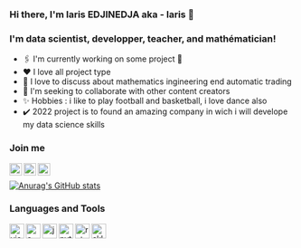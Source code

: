 ### Hi there, I'm laris EDJINEDJA aka - laris 👋

### I'm data scientist, developper, teacher, and mathématician!

* 🖇️ I'm currently working on some project 🤣
* ♥️  I love all project type 
* 🌱 I love to discuss about mathematics ingineering end automatic trading
* 🤝 I'm seeking to collaborate with other content creators
* ✨ Hobbies : i like to play  football and basketball, i love dance also
* ✔️ 2022 project is to found an amazing company in wich i will develope my data science skills

### Join me

<img align="left"  alt="automaticall" width="22 px "  src="https://seeklogo.net/wp-content/uploads/2020/03/YouTube-icon-SVG.png"/>
<img align="left"  alt="EDJINEDJA" width="22 px "  src="https://th.bing.com/th/id/OIP.zAJZfGEEfJgc9TXyvmaNBwHaHa?pid=ImgDet&rs=1"/>
<img align="left"  alt="EDJINEDJA" width="22 px "  src="https://th.bing.com/th/id/R.474b5da11cc41d790563ef47f49a79c7?rik=m0cZbfb4q8X27w&pid=ImgRaw&r=0"/>

<br />

[![Anurag's GitHub stats](https://github-readme-stats.vercel.app/api?username=EDJINEDJA)](https://github.com/anuraghazra/github-readme-stats)


### Languages and Tools

<img align="left"  alt="visual studio code"  width="26 px "  src="https://icons.iconarchive.com/icons/papirus-team/papirus-apps/512/visual-studio-code-icon.png" />
<img align="left"  alt="c++" width="26 px "  src="https://www.freeiconspng.com/uploads/dev-visual-c-plus-plus-logo-icon-11.png" />
<img align="left"  alt="javascript" width="26 px "  src="https://cdn3.iconfinder.com/data/icons/muksis/128/js-512.png" />
<img align="left"  alt="python" width="26 px "  src="https://th.bing.com/th/id/OIP.M4xENXCXlHvUzYUlxPSLmwHaHa?pid=ImgDet&rs=1" />
<img align="left"  alt="r studio" width="26 px "  src="https://th.bing.com/th/id/R.e208fda7e2ff974949d8dbb12099acbf?rik=Ms%2b4%2fjleEr9N%2fA&pid=ImgRaw&r=0" />
<img align="left"  alt="sklearn" width="26 px "  src="https://miro.medium.com/max/1200/0*y1dQgNrQ8FyVQ8Rm.png" />
<br />


